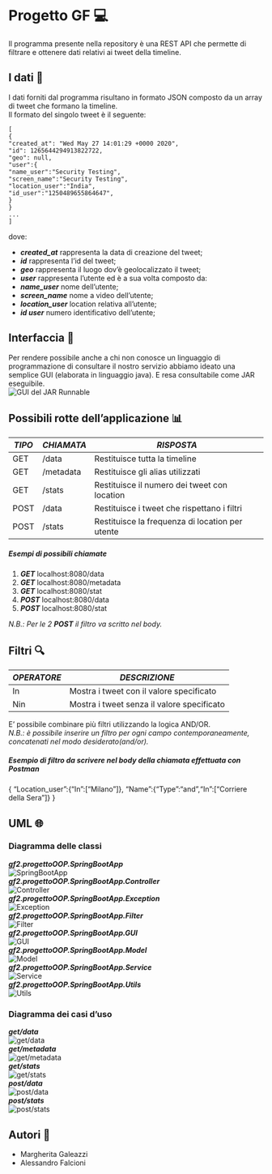 <!DOCTYPE html>
<html>

<head>
  <meta charset="utf-8">
  <meta name="viewport" content="width=device-width, initial-scale=1.0">
 
  <link rel="stylesheet" href="https://stackedit.io/style.css" />
</head>

<body class="stackedit">
  <div class="stackedit__html"><h1 id="progetto-gf---computer">Progetto GF   💻</h1>
<p>Il programma presente nella repository è una REST API che permette di filtrare e ottenere dati relativi ai tweet della timeline.</p>
<h2 id="i-dati-floppy_disk">I dati 💾</h2>
<p>I dati forniti dal programma risultano in formato JSON composto da un array di tweet che formano la timeline.<br>
Il formato del singolo tweet è il seguente:</p>
<pre><code>[
{
"created_at": "Wed May 27 14:01:29 +0000 2020",
"id": 1265644294913822722,
"geo": null,
"user":{
"name_user":"Security Testing",
"screen_name":"Security Testing",
"location_user":"India",
"id_user":"1250489655864647",
}
}
...
]
</code></pre>
<p>dove:</p>
<ul>
<li><em><strong>created_at</strong></em> rappresenta la data di creazione del tweet;</li>
<li><em><strong>id</strong></em> rappresenta l’id del tweet;</li>
<li><em><strong>geo</strong></em> rappresenta il luogo dov’è geolocalizzato il tweet;</li>
<li><em><strong>user</strong></em> rappresenta l’utente ed è a sua volta composto da:</li>
<li><em><strong>name_user</strong></em> nome dell’utente;</li>
<li><em><strong>screen_name</strong></em> nome a video dell’utente;</li>
<li><em><strong>location_user</strong></em> location relativa all’utente;</li>
<li><em><strong>id user</strong></em> numero identificativo dell’utente;</li>
</ul>
<h2 id="interfaccia---speech_balloon">Interfaccia   💬</h2>
<p>Per rendere possibile anche a chi non conosce un linguaggio di programmazione di consultare il nostro servizio abbiamo ideato una semplice GUI (elaborata in linguaggio java). E resa consultabile come JAR eseguibile.<br>
<img src="https://github.com/MargheritaGaleazzi/ProgettoEsame/blob/master/foto/GT.JPG" alt="GUI del JAR Runnable"></p>
<h2 id="possibili-rotte-dellapplicazione--bar_chart">Possibili rotte dell’applicazione  📊</h2>

<table>
<thead>
<tr>
<th><em><strong>TIPO</strong></em></th>
<th><em><strong>CHIAMATA</strong></em></th>
<th><em><strong>RISPOSTA</strong></em></th>
</tr>
</thead>
<tbody>
<tr>
<td>GET</td>
<td>/data</td>
<td>Restituisce tutta la timeline</td>
</tr>
<tr>
<td>GET</td>
<td>/metadata</td>
<td>Restituisce gli alias utilizzati</td>
</tr>
<tr>
<td>GET</td>
<td>/stats</td>
<td>Restituisce il numero dei tweet con location</td>
</tr>
<tr>
<td>POST</td>
<td>/data</td>
<td>Restituisce i tweet che rispettano i filtri</td>
</tr>
<tr>
<td>POST</td>
<td>/stats</td>
<td>Restituisce la frequenza di location per utente</td>
</tr>
</tbody>
</table><h5 id="esempi-di-possibili-chiamate">Esempi di possibili chiamate</h5>
<ol>
<li><em><strong>GET</strong></em> localhost:8080/data</li>
<li><em><strong>GET</strong></em>  localhost:8080/metadata</li>
<li><em><strong>GET</strong></em>  localhost:8080/stat</li>
<li><em><strong>POST</strong></em>  localhost:8080/data</li>
<li><em><strong>POST</strong></em>  localhost:8080/stat</li>
</ol>
<p><em>N.B.: Per le 2 <em><strong>POST</strong></em> il filtro va scritto nel body.</em></p>
<h2 id="filtri----mag">Filtri    🔍</h2>

<table>
<thead>
<tr>
<th><em><strong>OPERATORE</strong></em></th>
<th><em><strong>DESCRIZIONE</strong></em></th>
</tr>
</thead>
<tbody>
<tr>
<td>In</td>
<td>Mostra i tweet con il valore specificato</td>
</tr>
<tr>
<td>Nin</td>
<td>Mostra i tweet senza il valore specificato</td>
</tr>
</tbody>
</table><p>E’ possibile combinare più filtri utilizzando la logica AND/OR.<br>
<em>N.B.: è possibile inserire un filtro per ogni campo contemporaneamente, concatenati nel modo desiderato(and/or).</em></p>
<h5 id="esempio-di-filtro-da-scrivere-nel-body-della-chiamata-effettuata-con-postman">Esempio di filtro da scrivere nel body della chiamata effettuata con <em>Postman</em></h5>
<p>{ “Location_user”:{“In”:[“Milano”]}, “Name”:{“Type”:“and”,“In”:[“Corriere della Sera”]} }</p>
<h2 id="uml---globe_with_meridians">UML   🌐</h2>
<h3 id="diagramma-delle-classi">Diagramma delle classi</h3>
<p><em><strong>gf2.progettoOOP.SpringBootApp</strong></em><br>
<img src="https://github.com/MargheritaGaleazzi/ProgettoEsame/blob/master/foto/SpringBootApp.JPG" alt="SpringBootApp"><br>
<em><strong>gf2.progettoOOP.SpringBootApp.Controller</strong></em><br>
<img src="https://github.com/MargheritaGaleazzi/ProgettoEsame/blob/master/foto/Controller.JPG" alt="Controller"><br>
<em><strong>gf2.progettoOOP.SpringBootApp.Exception</strong></em><br>
<img src="https://github.com/MargheritaGaleazzi/ProgettoEsame/blob/master/foto/Exception.JPG" alt="Exception"><br>
<em><strong>gf2.progettoOOP.SpringBootApp.Filter</strong></em><br>
<img src="https://github.com/MargheritaGaleazzi/ProgettoEsame/blob/master/foto/Filter.JPG" alt="Filter"><br>
<em><strong>gf2.progettoOOP.SpringBootApp.GUI</strong></em><br>
<img src="https://github.com/MargheritaGaleazzi/ProgettoEsame/blob/master/foto/GUI.JPG" alt="GUI"><br>
<em><strong>gf2.progettoOOP.SpringBootApp.Model</strong></em><br>
<img src="https://github.com/MargheritaGaleazzi/ProgettoEsame/blob/master/foto/Model.JPG" alt="Model"><br>
<em><strong>gf2.progettoOOP.SpringBootApp.Service</strong></em><br>
<img src="https://github.com/MargheritaGaleazzi/ProgettoEsame/blob/master/foto/Service.JPG" alt="Service"><br>
<em><strong>gf2.progettoOOP.SpringBootApp.Utils</strong></em><br>
<img src="https://github.com/MargheritaGaleazzi/ProgettoEsame/blob/master/foto/Utils.JPG" alt="Utils"></p>
<h3 id="diagramma-dei-casi-duso">Diagramma dei casi d’uso</h3>
<p><em><strong>get/data</strong></em><br>
<img src="https://github.com/MargheritaGaleazzi/ProgettoEsame/blob/master/foto/get_data.jpg" alt="get/data"><br>
<em><strong>get/metadata</strong></em><br>
<img src="https://github.com/MargheritaGaleazzi/ProgettoEsame/blob/master/foto/get_metadata.jpg" alt="get/metadata"><br>
<em><strong>get/stats</strong></em><br>
<img src="https://github.com/MargheritaGaleazzi/ProgettoEsame/blob/master/foto/get_stat.jpg" alt="get/stats"><br>
<em><strong>post/data</strong></em><br>
<img src="https://github.com/MargheritaGaleazzi/ProgettoEsame/blob/master/foto/post_data.jpg" alt="post/data"><br>
<em><strong>post/stats</strong></em><br>
<img src="https://github.com/MargheritaGaleazzi/ProgettoEsame/blob/master/foto/post_stat.jpg" alt="post/stats"></p>
<h2 id="autori--busts_in_silhouette">Autori  👥</h2>
<ul>
<li>Margherita Galeazzi</li>
<li>Alessandro Falcioni</li>
</ul>
</div>
</body>

</html>
